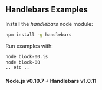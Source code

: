 ## Handlebars Examples

Install the *handlebars* node module:

```sh
npm install -g handlebars
```

Run examples with:

```sh
node block-00.js
node block-00
.. etc ..
```

#### Node.js v0.10.7 + Handlebars v1.0.11
